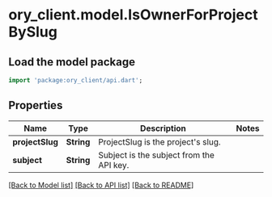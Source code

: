 # ory_client.model.IsOwnerForProjectBySlug

## Load the model package
```dart
import 'package:ory_client/api.dart';
```

## Properties
Name | Type | Description | Notes
------------ | ------------- | ------------- | -------------
**projectSlug** | **String** | ProjectSlug is the project's slug. | 
**subject** | **String** | Subject is the subject from the API key. | 

[[Back to Model list]](../README.md#documentation-for-models) [[Back to API list]](../README.md#documentation-for-api-endpoints) [[Back to README]](../README.md)


